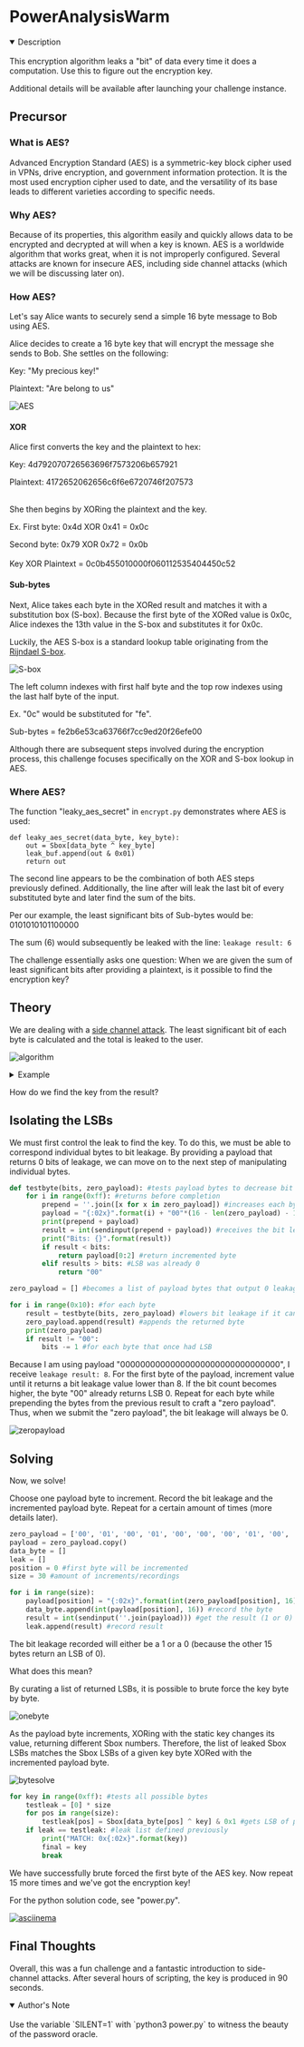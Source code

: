 # PowerAnalysisWarm
<details open>
<summary>Description</summary>
<br>
This encryption algorithm leaks a "bit" of data every time it does a computation. Use this to figure out the encryption key.

Additional details will be available after launching your challenge instance.
</details>

## Precursor
### What is AES?
Advanced Encryption Standard (AES) is a symmetric-key block cipher used in VPNs, drive encryption, and government information protection. It is the most used encryption cipher used to date, and the versatility of its base leads to different varieties according to specific needs.
### Why AES?
Because of its properties, this algorithm easily and quickly allows data to be encrypted and decrypted at will when a key is known. AES is a worldwide algorithm that works great, when it is not improperly configured. Several attacks are known for insecure AES, including side channel attacks (which we will be discussing later on).
### How AES?
Let's say Alice wants to securely send a simple 16 byte message to Bob using AES.

Alice decides to create a 16 byte key that will encrypt the message she sends to Bob. She settles on the following:

Key: "My precious key!"

Plaintext: "Are belong to us"

![AES](pictures/aes.png)
#### XOR
Alice first converts the key and the plaintext to hex:

Key: 4d792070726563696f7573206b657921

Plaintext: 4172652062656c6f6e6720746f207573

\
She then begins by XORing the plaintext and the key.

Ex. First byte: 0x4d XOR 0x41 = 0x0c

Second byte: 0x79 XOR 0x72 = 0x0b
  \
  \
Key XOR Plaintext = 0c0b455010000f060112535404450c52
#### Sub-bytes
Next, Alice takes each byte in the XORed result and matches it with a substitution box (S-box). Because the first byte of the XORed value is 0x0c, Alice indexes the 13th value in the S-box and substitutes it for 0x0c.

Luckily, the AES S-box is a standard lookup table originating from the [Rijndael S-box](https://en.wikipedia.org/wiki/Rijndael_S-box).

![S-box](pictures/sbox.png)

The left column indexes with first half byte and the top row indexes using the last half byte of the input.

Ex. "0c" would be substituted for "fe".

Sub-bytes = fe2b6e53ca63766f7cc9ed20f26efe00

Although there are subsequent steps involved during the encryption process, this challenge focuses specifically on the XOR and S-box lookup in AES.

### Where AES?

The function "leaky_aes_secret" in `encrypt.py` demonstrates where AES is used:
```
def leaky_aes_secret(data_byte, key_byte):
    out = Sbox[data_byte ^ key_byte]
    leak_buf.append(out & 0x01)
    return out
```

The second line appears to be the combination of both AES steps previously defined. Additionally, the line after will leak the last bit of every substituted byte and later find the sum of the bits.

Per our example, the least significant bits of Sub-bytes would be: 0101010101100000

The sum (6) would subsequently be leaked with the line: `leakage result: 6`

The challenge essentially asks one question: When we are given the sum of least significant bits after providing a plaintext, is it possible to find the encryption key?

## Theory
We are dealing with a [side channel attack](https://en.wikipedia.org/wiki/Side-channel_attack). The least significant bit of each byte is calculated and the total is leaked to the user.

![algorithm](pictures/algo.png)

<details>
<summary>Example</summary>
<br>
Let's assume the AES encryption algorithm outputs the ciphertext: "f1e03f01bba75256cd5c0d84be1bb2f2"

The least significant bit of each byte is as follows:
|Byte|LSB| |Byte|LSB
|----|----|---|----|---|
|f1|1||cd|1
|e0|0||5c|0
|3f|1||0d|1
|01|1||84|0
|bb|1||be|0
|a7|1||1b|1
|52|0||b2|0
|56|0||f2|0

Therefore, the output would be the sum of the LSBs: `leakage result: 7`
</details>

How do we find the key from the result?

## Isolating the LSBs
We must first control the leak to find the key. To do this, we must be able to correspond individual bytes to bit leakage. By providing a payload that returns 0 bits of leakage, we can move on to the next step of manipulating individual bytes.
```python
def testbyte(bits, zero_payload): #tests payload bytes to decrease bit leakage
    for i in range(0xff): #returns before completion
        prepend = ''.join([x for x in zero_payload]) #increases each byte
        payload = "{:02x}".format(i) + "00"*(16 - len(zero_payload) - 1)
        print(prepend + payload)
        result = int(sendinput(prepend + payload)) #receives the bit leakage
        print("Bits: {}".format(result))
        if result < bits:
            return payload[0:2] #return incremented byte
        elif results > bits: #LSB was already 0
            return "00"

zero_payload = [] #becomes a list of payload bytes that output 0 leakage bits

for i in range(0x10): #for each byte
    result = testbyte(bits, zero_payload) #lowers bit leakage if it can
    zero_payload.append(result) #appends the returned byte
    print(zero_payload)
    if result != "00":
        bits -= 1 #for each byte that once had LSB
```
Because I am using payload "00000000000000000000000000000000", I receive `leakage result: 8`.
For the first byte of the payload, increment value until it returns a bit leakage value lower than 8. If the bit count becomes higher, the byte "00" already returns LSB 0.
Repeat for each byte while prepending the bytes from the previous result to craft a "zero payload".
Thus, when we submit the "zero payload", the bit leakage will always be 0.

![zeropayload](pictures/zero.png)

## Solving
Now, we solve!

Choose one payload byte to increment. Record the bit leakage and the incremented payload byte. Repeat for a certain amount of times (more details later).

```python
zero_payload = ['00', '01', '00', '01', '00', '00', '00', '01', '00', '02', '04', '01', '03', '03', '00', '00']
payload = zero_payload.copy()
data_byte = []
leak = []
position = 0 #first byte will be incremented
size = 30 #amount of increments/recordings

for i in range(size):
    payload[position] = "{:02x}".format(int(zero_payload[position], 16) + i) #increment
    data_byte.append(int(payload[position], 16)) #record the byte
    result = int(sendinput(''.join(payload))) #get the result (1 or 0)
    leak.append(result) #record result

```

The bit leakage recorded will either be a 1 or a 0 (because the other 15 bytes return an LSB of 0).

What does this mean?

By curating a list of returned LSBs, it is possible to brute force the key byte by byte.

![onebyte](pictures/onebyte.png)

As the payload byte increments, XORing with the static key changes its value, returning different Sbox numbers. Therefore, the list of leaked Sbox LSBs matches the Sbox LSBs of a given key byte XORed with the incremented payload byte.

![bytesolve](pictures/bytesolve.png)

```python
for key in range(0xff): #tests all possible bytes
    testleak = [0] * size
    for pos in range(size):
        testleak[pos] = Sbox[data_byte[pos] ^ key] & 0x1 #gets LSB of possible Sbox match
    if leak == testleak: #leak list defined previously
        print("MATCH: 0x{:02x}".format(key))
        final = key
        break
```

We have successfully brute forced the first byte of the AES key. Now repeat 15 more times and we've got the encryption key!

For the python solution code, see "power.py".

[![asciinema](https://asciinema.org/a/4FEbdqMm97Jis2h5a4r6zoXP7.png)](https://asciinema.org/a/4FEbdqMm97Jis2h5a4r6zoXP7?speed=2&autoplay=1)

## Final Thoughts
Overall, this was a fun challenge and a fantastic introduction to side-channel attacks. After several hours of scripting, the key is produced in 90 seconds.

<details open>
<summary>Author's Note</summary>
<br>
Use the variable `SILENT=1` with `python3 power.py` to witness the beauty of the password oracle.
</details>

